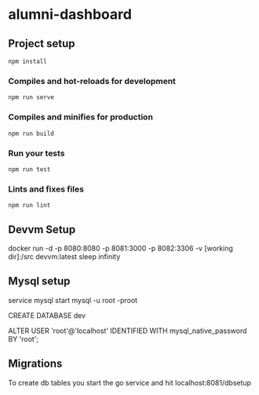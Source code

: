 # alumni-dashboard

## Project setup
```
npm install
```

### Compiles and hot-reloads for development
```
npm run serve
```

### Compiles and minifies for production
```
npm run build
```

### Run your tests
```
npm run test
```

### Lints and fixes files
```
npm run lint
```

## Devvm Setup
docker run -d -p 8080:8080 -p 8081:3000 -p 8082:3306 -v [working dir]:/src devvm:latest sleep infinity

## Mysql setup 
service mysql start
mysql -u root -proot

CREATE DATABASE dev

ALTER USER 'root'@'localhost' IDENTIFIED WITH mysql_native_password BY 'root';

## Migrations
To create db tables you start the go service and hit localhost:8081/dbsetup
